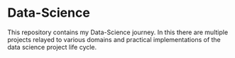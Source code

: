 # Data-Science
This repository contains my Data-Science journey. In this there are multiple projects relayed to various domains and practical implementations of the data science project life cycle.
